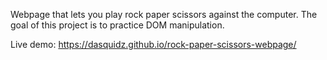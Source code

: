 Webpage that lets you play rock paper scissors against the computer.
The goal of this project is to practice DOM manipulation.

Live demo: https://dasquidz.github.io/rock-paper-scissors-webpage/